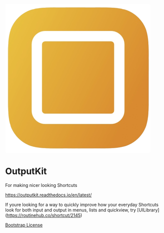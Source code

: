 ![Logo](https://github.com/nturpin0/OutputKit/raw/master/Images/LogoOnlyBig.png)
# OutputKit
For making nicer looking Shortcuts

https://outputkit.readthedocs.io/en/latest/

If youre looking for a way to quickly improve how your everyday Shortcuts look for both input and output in menus, lists and quickview, try [UILibrary] (https://routinehub.co/shortcut/2145)

[Bootstrap License](https://github.com/twbs/bootstrap/blob/master/LICENSE)
